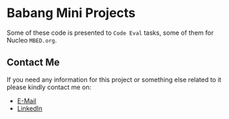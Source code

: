# Babang Mini Projects
Some of these code is presented to ```Code Eval``` tasks, some of them for Nucleo ```MBED.org```.

## Contact Me
If you need any information for this project or something else related to it please kindly contact me on:
* [E-Mail](mailto:bagusprabangkoro@gmail.com)
* [LinkedIn](https://www.linkedin.com/in/bagusprabangkoro/)
